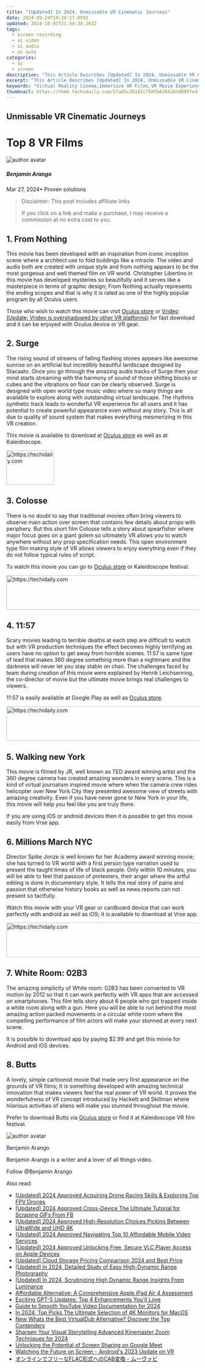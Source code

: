 ```yaml
---
title: "[Updated] In 2024, Unmissable VR Cinematic Journeys"
date: 2024-09-24T19:24:17.059Z
updated: 2024-10-01T21:54:34.283Z
tags: 
  - screen-recording
  - ai video
  - ai audio
  - ai auto
categories: 
  - ai
  - screen
description: "This Article Describes [Updated] In 2024, Unmissable VR Cinematic Journeys"
excerpt: "This Article Describes [Updated] In 2024, Unmissable VR Cinematic Journeys"
keywords: "Virtual Reality Cinema,Immersive VR Films,VR Movie Experience,Unique VR Viewing,VR Cinematic Travels,Exclusive VR Screens,Journey in VR World"
thumbnail: https://thmb.techidaily.com/57a65c2b181c750fb6364283d0997e4f78e21ce130fdd9928a29e2fa7b69ddd1.jpg
---
```


## Unmissable VR Cinematic Journeys

# Top 8 VR Films

![author avatar](https://images.wondershare.com/filmora/article-images/benjamin-arango-author.jpg)

##### Benjamin Arango

 Mar 27, 2024• Proven solutions

>  Disclaimer: This post includes affiliate links
>
>  If you click on a link and make a purchase, I may receive a commission at no extra cost to you.
>

## 1\. From Nothing

This movie has been developed with an inspiration from iconic inception scene where a architect use to fold buildings like a miracle. The video and audio both are created with unique style and from nothing appears to be the most gorgeous and well themed film on VR world. Christopher Libertino in this movie has developed mysteries so beautifully and it serves like a masterpiece in terms of graphic design; From Nothing actually represents the ending scopes and that is why it is rated as one of the highly popular program by all Oculus users.

Those who wish to watch this movie can visit [Oculus store](https://www.oculus.com/experiences/rift/) or [Vrideo (Update: Vrideo is overshadowed by other VR platforms)](https://store.steampowered.com/app/457670/Vrideo/) for fast download and it can be enjoyed with Oculus device or VR gear.

## 2\. Surge

The rising sound of streams of falling flashing stones appears like awesome sunrise on an artificial but incredibly beautiful landscape designed by Stacaato. Once you go through the amazing audio tracks of Surge then your mind starts streaming with the harmony of sound of those shifting blocks or cubes and the vibrations on floor can be clearly observed. Surge is designed with open world type music video where so many things are available to explore along with outstanding virtual landscape. The rhythms synthetic track leads to wonderful VR experience for all users and it has potential to create powerful appearance even without any story. This is all due to quality of sound system that makes everything mesmerizing in this VR creation.

This movie is available to download at [Oculus store](https://www.oculus.com/experiences/rift/) as well as at Kaleidoscope.

<!-- affiliate ads begin -->
<a href="https://aligracehair.sjv.io/c/5597632/2135365/19272" target="_top" id="2135365">
  <img src="//a.impactradius-go.com/display-ad/19272-2135365" border="0" alt="https://techidaily.com" width="125" height="90"/>
</a>
<img height="0" width="0" src="https://aligracehair.sjv.io/i/5597632/2135365/19272" style="position:absolute;visibility:hidden;" border="0" />
<!-- affiliate ads end -->

## 3\. Colosse

There is no doubt to say that traditional movies often bring viewers to observe main action over screen that contains few details about props with periphery. But this short film Colosse tells a story about spearfisher where major focus goes on a giant golem so ultimately VR allows you to watch anywhere without any prop specification needs. This open environment type film making style of VR allows viewers to enjoy everything even if they do not follow typical rules of script.

To watch this movie you can go to [Oculus store](https://www.oculus.com/experiences/rift/) or Kaleidoscope festival.

<!-- affiliate ads begin -->
<a href="https://aligracehair.sjv.io/c/5597632/2027167/19272" target="_top" id="2027167">
  <img src="//a.impactradius-go.com/display-ad/19272-2027167" border="0" alt="https://techidaily.com" width="728" height="90"/>
</a>
<img height="0" width="0" src="https://aligracehair.sjv.io/i/5597632/2027167/19272" style="position:absolute;visibility:hidden;" border="0" />
<!-- affiliate ads end -->

## 4\. 11:57

Scary movies leading to terrible deaths at each step are difficult to watch but with VR production techniques the effect becomes highly terrifying as users have no option to get away from horrible scenes. 11:57 is same type of lead that makes 360 degree something more than a nightmare and the darkness will never let you stay stable on chair. The challenges faced by team during creation of this movie were explained by Henrik Leichsenring, the co-director of movie but the ultimate movie brings real challenges to viewers.

11:57 is easily available at Google Play as well as [Oculus store](https://www.oculus.com/experiences/rift/).

<!-- affiliate ads begin -->
<a href="https://ephamedtechinc.pxf.io/c/5597632/2137211/26400" target="_top" id="2137211">
  <img src="//a.impactradius-go.com/display-ad/26400-2137211" border="0" alt="https://techidaily.com" width="728" height="90"/>
</a>
<img height="0" width="0" src="https://ephamedtechinc.pxf.io/i/5597632/2137211/26400" style="position:absolute;visibility:hidden;" border="0" />
<!-- affiliate ads end -->

## 5\. Walking new York

This movie is filmed by JR, well known as TED award winning artist and the 360 degree camera has created amazing wonders in every scene. This is a kind of virtual journalism inspired movie where when the camera crew rides helicopter over New York City they presented awesome view of streets with amazing creativity. Even if you have never gone to New York in your life, this movie will help you feel like you are truly there.

If you are using iOS or android devices then it is possible to get this movie easily from Vrse app.

## 6\. Millions March NYC

Director Spike Jonze is well known for her Academy award winning movie; she has turned to VR world with a first person type narration used to present the taught times of life of black people. Only within 10 minutes, you will be able to feel that passion of protesters, their anger where the artful editing is done in documentary style. It tells the real story of pains and passion that otherwise history books as well as news reports can not present so tactfully.

Watch this movie with your VR gear or cardboard device that can work perfectly with android as well as iOS; it is available to download at Vrse app.

<!-- affiliate ads begin -->
<a href="https://appsumo.8odi.net/c/5597632/2082527/7443" target="_top" id="2082527">
  <img src="//a.impactradius-go.com/display-ad/7443-2082527" border="0" alt="https://techidaily.com" width="728" height="90"/>
</a>
<img height="0" width="0" src="https://appsumo.8odi.net/i/5597632/2082527/7443" style="position:absolute;visibility:hidden;" border="0" />
<!-- affiliate ads end -->

## 7\. White Room: 02B3

The amazing simplicity of White room: 02B3 has been converted to VR motion by 2012 so that it can work perfectly with VR apps that are accessed on smartphones. This film tells story about 6 people who got trapped inside a white room along with a gun. Here you will be able to run behind the most amazing action packed movements in a circular white room where the compelling performance of film actors will make your stunned at every next scene.

It is possible to download app by paying $2.99 and get this movie for Android and iOS devices.

## 8\. Butts

A lovely, simple cartoonist movie that made very first appearance on the grounds of VR films; It is something developed with amazing technical innovation that makes viewers feel the real power of VR world. It proves the wonderfulness of VR concept introduced by Hackett and Skillman where hilarious activities of aliens will make you stunned throughout the movie.

Prefer to download Butts via [Oculus store](https://www.oculus.com/experiences/rift/) or find it at Kaleidoscope VR film festival.

![author avatar](https://images.wondershare.com/filmora/article-images/benjamin-arango-author.jpg)

Benjamin Arango

Benjamin Arango is a writer and a lover of all things video.

Follow @Benjamin Arango


<ins class="adsbygoogle"
     style="display:block"
     data-ad-format="autorelaxed"
     data-ad-client="ca-pub-7571918770474297"
     data-ad-slot="1223367746"></ins>



<ins class="adsbygoogle"
     style="display:block"
     data-ad-client="ca-pub-7571918770474297"
     data-ad-slot="8358498916"
     data-ad-format="auto"
     data-full-width-responsive="true"></ins>


<span class="atpl-alsoreadstyle">Also read:</span>
<div><ul>
<li><a href="https://article-files.techidaily.com/updated-2024-approved-acquiring-drone-racing-skills-and-exploring-top-fpv-drones/"><u>[Updated] 2024 Approved Acquiring Drone Racing Skills & Exploring Top FPV Drones</u></a></li>
<li><a href="https://facebook-videos.techidaily.com/updated-2024-approved-cross-device-the-ultimate-tutorial-for-scraping-gifs-from-fb/"><u>[Updated] 2024 Approved Cross-Device The Ultimate Tutorial for Scraping GIFs From FB</u></a></li>
<li><a href="https://article-files.techidaily.com/updated-2024-approved-high-resolution-choices-picking-between-ultrawide-and-uhd-4k/"><u>[Updated] 2024 Approved High-Resolution Choices Picking Between UltraWide and UHD 4K</u></a></li>
<li><a href="https://article-files.techidaily.com/updated-2024-approved-navigating-top-10-affordable-mobile-video-services/"><u>[Updated] 2024 Approved Navigating Top 10 Affordable Mobile Video Services</u></a></li>
<li><a href="https://article-files.techidaily.com/updated-2024-approved-unlocking-free-secure-vlc-player-access-on-apple-devices/"><u>[Updated] 2024 Approved Unlocking Free, Secure VLC Player Access on Apple Devices</u></a></li>
<li><a href="https://extra-hints.techidaily.com/updated-cloud-storage-pricing-comparison-2024-and-best-price/"><u>[Updated] Cloud Storage Pricing Comparison 2024 and Best Price</u></a></li>
<li><a href="https://article-files.techidaily.com/updated-in-2024-detailed-study-of-easy-high-dynamic-range-photography/"><u>[Updated] In 2024, Detailed Study of Easy High-Dynamic Range Photography</u></a></li>
<li><a href="https://article-files.techidaily.com/updated-in-2024-scrutinizing-high-dynamic-range-insights-from-luminance/"><u>[Updated] In 2024, Scrutinizing High Dynamic Range Insights From Luminance</u></a></li>
<li><a href="https://buynow-reviews.techidaily.com/affordable-alternative-a-comprehensive-apple-ipad-air-4-assessment/"><u>Affordable Alternative: A Comprehensive Apple iPad Air 4 Assessment</u></a></li>
<li><a href="https://tech-hub.techidaily.com/exciting-gpt-5-updates-top-4-enhancements-youll-love/"><u>Exciting GPT-5 Updates: Top 4 Enhancements You'll Love</u></a></li>
<li><a href="https://video-capture.techidaily.com/guide-to-smooth-youtube-video-documentation-for-2024/"><u>Guide to Smooth YouTube Video Documentation for 2024</u></a></li>
<li><a href="https://article-files.techidaily.com/in-2024-top-picks-the-ultimate-selection-of-4k-monitors-for-macos/"><u>In 2024, Top Picks The Ultimate Selection of 4K Monitors for MacOS</u></a></li>
<li><a href="https://ai-video-tools.techidaily.com/new-whats-the-best-virtualdub-alternative-discover-the-top-contenders/"><u>New Whats the Best VirtualDub Alternative? Discover the Top Contenders</u></a></li>
<li><a href="https://extra-skills.techidaily.com/sharpen-your-visual-storytelling-advanced-kinemaster-zoom-techniques-for-2024/"><u>Sharpen Your Visual Storytelling Advanced Kinemaster Zoom Techniques for 2024</u></a></li>
<li><a href="https://video-capture.techidaily.com/unlocking-the-potential-of-screen-sharing-on-google-meet/"><u>Unlocking the Potential of Screen Sharing on Google Meet</u></a></li>
<li><a href="https://article-files.techidaily.com/watching-the-future-on-screen-androids-2023-update-on-vr/"><u>Watching the Future on Screen - Android's 2023 Update on VR</u></a></li>
<li><a href="https://tech-recovery.techidaily.com/flaccab/"><u>オンラインでフリーなFLAC形式へのCAB変換 - ムーヴァビ</u></a></li>
</ul></div>

